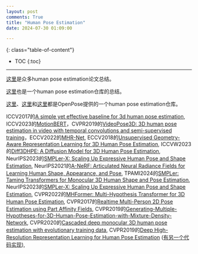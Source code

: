 ```yaml
---
layout: post
comments: True
title: "Human Pose Estimation"
date: 2024-07-30 01:09:00

---
```


<!--more-->

{: class="table-of-content"}
* TOC
{:toc}

---

[这里](https://github.com/luzzou/3d-human-pose-estimation)是众多human pose estimation论文总结。

[这里](https://github.com/wangzheallen/awesome-human-pose-estimation)也是一个human pose estimation仓库的总结。

[这里](https://github.com/CMU-Perceptual-Computing-Lab/openpose)、[这里](https://github.com/open-mmlab/mmpose)和[这里](https://github.com/Hzzone/pytorch-openpose)都是OpenPose提供的一个human pose estimation仓库。

ICCV2017的[A simple yet effective baseline for 3d human pose estimation](https://github.com/una-dinosauria/3d-pose-baseline), ICCV2023的[MotionBERT](https://github.com/mosamdabhi/MotionBERT)，CVPR2019的[VideoPose3D: 3D human pose estimation in video with temporal convolutions and semi-supervised training](https://github.com/facebookresearch/VideoPose3D/tree/main)，ECCV2022的[MHR-Net](https://github.com/haitianzeng/MHR-Net?tab=readme-ov-file), ECCV2018的[Unsupervised Geometry-Aware Representation Learning for 3D Human Pose Estimation](https://github.com/hrhodin/UnsupervisedGeometryAwareRepresentationLearning?tab=readme-ov-file), ICCVW2023的[Diff3DHPE: A Diffusion Model for 3D Human Pose Estimation](https://github.com/csiro-icvg/Diff3DHPE), NeurIPS2023的[SMPLer-X: Scaling Up Expressive Human Pose and Shape Estimation](http://caizhongang.com/projects/SMPLer-X/), NeurIPS2021的[A-NeRF: Articulated Neural Radiance Fields for Learning Human Shape, Appearance, and Pose](https://lemonatsu.github.io/anerf/), TPAMI2024的[SMPLer: Taming Transformers for Monocular 3D Human Shape and Pose Estimation](https://github.com/xuxy09/SMPLer), NeurIPS2023的[SMPLer-X: Scaling Up Expressive Human Pose and Shape Estimation](https://caizhongang.com/projects/SMPLer-X/), CVPR2022的[MHFormer: Multi-Hypothesis Transformer for 3D Human Pose Estimation](https://github.com/Vegetebird/MHFormer), CVPR2017的[Realtime Multi-Person 2D Pose Estimation using Part Affinity Fields](https://github.com/tensorboy/pytorch_Realtime_Multi-Person_Pose_Estimation), CVPR2019的[Generating-Multiple-Hypotheses-for-3D-Human-Pose-Estimation-with-Mixture-Density-Network](https://github.com/chaneyddtt/Generating-Multiple-Hypotheses-for-3D-Human-Pose-Estimation-with-Mixture-Density-Network), CVPR2020的[Cascaded deep monocular 3D human pose estimation with evolutionary training data](https://github.com/Nicholasli1995/EvoSkeleton), CVPR2019的[Deep High-Resolution Representation Learning for Human Pose Estimation](https://jingdongwang2017.github.io/Projects/HRNet/PoseEstimation.html) ([有另一个代码实现](https://github.com/stefanopini/simple-HRNet)), 
